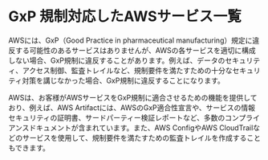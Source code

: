# GxP 規制対応したAWSサービス一覧
AWSには、GxP（Good Practice in pharmaceutical manufacturing）規定に違反する可能性のあるサービスはありませんが、AWSの各サービスを適切に構成しない場合、GxP規制に違反することがあります。例えば、データのセキュリティ、アクセス制御、監査トレイルなど、規制要件を満たすための十分なセキュリティ対策を講じなかった場合、GxP規制に違反することになります。

AWSは、お客様がAWSサービスをGxP規制に適合させるための機能を提供しており、例えば、AWS Artifactには、AWSのGxP適合性宣言や、サービスの情報セキュリティの証明書、サードパーティー検証レポートなど、多数のコンプライアンスドキュメントが含まれています。また、AWS ConfigやAWS CloudTrailなどのサービスを使用して、規制要件を満たすための監査トレイルを作成することもできます。

